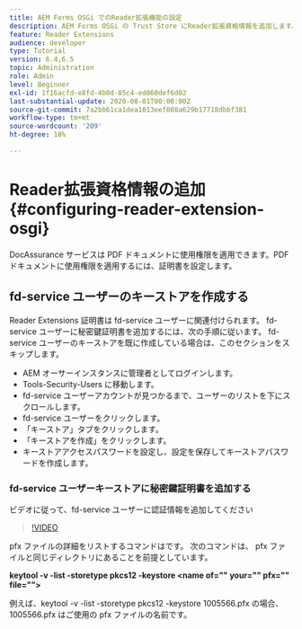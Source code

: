 ```yaml
---
title: AEM Forms OSGi でのReader拡張機能の設定
description: AEM Forms OSGi の Trust Store にReader拡張資格情報を追加します。
feature: Reader Extensions
audience: developer
type: Tutorial
version: 6.4,6.5
topic: Administration
role: Admin
level: Beginner
exl-id: 1f16acfd-e8fd-4b0d-85c4-ed860def6d02
last-substantial-update: 2020-08-01T00:00:00Z
source-git-commit: 7a2bb61ca1dea1013eef088a629b17718dbbf381
workflow-type: tm+mt
source-wordcount: '209'
ht-degree: 18%

---
```


# Reader拡張資格情報の追加{#configuring-reader-extension-osgi}

DocAssurance サービスは PDF ドキュメントに使用権限を適用できます。PDF ドキュメントに使用権限を適用するには、証明書を設定します。

## fd-service ユーザーのキーストアを作成する

Reader Extensions 証明書は fd-service ユーザーに関連付けられます。 fd-service ユーザーに秘密鍵証明書を追加するには、次の手順に従います。 fd-service ユーザーのキーストアを既に作成している場合は、このセクションをスキップします。

* AEM オーサーインスタンスに管理者としてログインします。
* Tools-Security-Users に移動します。
* fd-service ユーザーアカウントが見つかるまで、ユーザーのリストを下にスクロールします。
* fd-service ユーザーをクリックします。
* 「キーストア」タブをクリックします。
* 「キーストアを作成」をクリックします。
* キーストアアクセスパスワードを設定し、設定を保存してキーストアパスワードを作成します。

### fd-service ユーザーキーストアに秘密鍵証明書を追加する

ビデオに従って、fd-service ユーザーに認証情報を追加してください

>[!VIDEO](https://video.tv.adobe.com/v/335849?quality=9&learn=on)


pfx ファイルの詳細をリストするコマンドはです。 次のコマンドは、 pfx ファイルと同じディレクトリにあることを前提としています。

**keytool -v -list -storetype pkcs12 -keystore &lt;name of=&quot;&quot; your=&quot;&quot; pfx=&quot;&quot; file=&quot;&quot;>**

例えば、keytool -v -list -storetype pkcs12 -keystore 1005566.pfx の場合、1005566.pfx はご使用の pfx ファイルの名前です。
